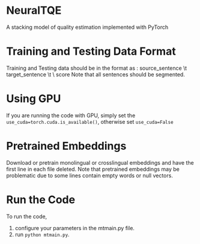 # NeuralTQE
A stacking model of quality estimation implemented with PyTorch 

# Training and Testing Data Format
Training and Testing data should be in the format as :
source_sentence \t target_sentence \t \ score
Note that all sentences should be segmented.

# Using GPU
If you are running the code with GPU, simply set the `use_cuda=torch.cuda.is_available()`, otherwise set `use_cuda=False`

# Pretrained Embeddings
Download or pretrain monolingual or crosslingual embeddings and have the first line in each file deleted.  Note that pretrained embeddings may be  problematic due to some lines contain empty words or null vectors. 


# Run the Code
To run the code,
1. configure your parameters in the mtmain.py file.
2. run  `python mtmain.py`.
